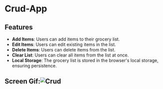 # Crud-App

## Features

- **Add Items**: Users can add items to their grocery list. 
- **Edit Items**: Users can edit existing items in the list. 
- **Delete Items**: Users can delete items from the list. 
- **Clear List**: Users can clear all items from the list at once.
 - **Local Storage**: The grocery list is stored in the browser's local storage, ensuring persistence.

## Screen Gif:![Crud](https://github.com/gurkanceylan41/Crud-App/assets/165313565/4cc0f0d7-a48a-456e-bfe7-f4a29a3a246c)

